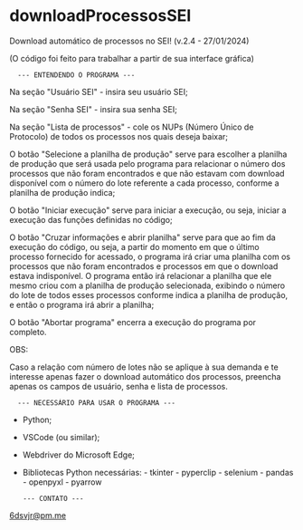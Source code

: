 # downloadProcessosSEI
Download automático de processos no SEI! (v.2.4 - 27/01/2024)

(O código foi feito para trabalhar a partir de sua interface gráfica)

      --- ENTENDENDO O PROGRAMA ---

Na seção "Usuário SEI" - insira seu usuário SEI;

Na seção "Senha SEI" - insira sua senha SEI;

Na seção "Lista de processos" - cole os NUPs (Número Único de Protocolo) de todos os processos nos quais deseja baixar;

O botão "Selecione a planilha de produção" serve para escolher a planilha de produção que será usada pelo programa para relacionar o número dos processos que não foram encontrados e que não estavam com download disponível com o número do lote referente a cada processo, conforme a planilha de produção indica;

O botão "Iniciar execução" serve para iniciar a execução, ou seja, iniciar a execução das funções definidas no código;

O botão "Cruzar informações e abrir planilha" serve para que ao fim da execução do código, ou seja, a partir do momento em que o último processo fornecido for acessado, o programa irá criar uma planilha com os processos que não foram encontrados e processos em que o download estava indisponível. O programa então irá relacionar a planilha que ele mesmo criou com a planilha de produção selecionada, exibindo o número do lote de todos esses processos conforme indica a planilha de produção, e então o programa irá abrir a planilha;

O botão "Abortar programa" encerra a execução do programa por completo.

OBS:

Caso a relação com número de lotes não se aplique à sua demanda e te interesse apenas fazer o download automático dos processos, preencha apenas os campos de usuário, senha e lista de processos.

      --- NECESSÁRIO PARA USAR O PROGRAMA ---

- Python;
- VSCode (ou similar);
- Webdriver do Microsoft Edge;
- Bibliotecas Python necessárias:
      - tkinter
      - pyperclip
      - selenium
      - pandas
      - openpyxl
      - pyarrow

      --- CONTATO ---

6dsvjr@pm.me
